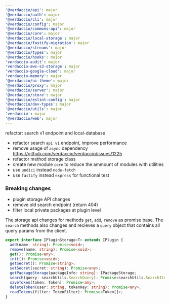 ```yaml
---
'@verdaccio/api': major
'@verdaccio/auth': major
'@verdaccio/cli': major
'@verdaccio/config': major
'@verdaccio/commons-api': major
'@verdaccio/core': major
'@verdaccio/local-storage': major
'@verdaccio/fastify-migration': major
'@verdaccio/streams': major
'@verdaccio/types': major
'@verdaccio/hooks': major
'verdaccio-audit': major
'verdaccio-aws-s3-storage': major
'verdaccio-google-cloud': major
'verdaccio-memory': major
'@verdaccio/ui-theme': major
'@verdaccio/proxy': major
'@verdaccio/server': major
'@verdaccio/store': major
'@verdaccio/eslint-config': major
'@verdaccio/dev-types': major
'@verdaccio/utils': major
'verdaccio': major
'@verdaccio/web': major
---
```


refactor: search v1 endpoint and local-database

- refactor search `api v1` endpoint, improve performance
- remove usage of `async` dependency https://github.com/verdaccio/verdaccio/issues/1225
- refactor method storage class
- create new module `core` to reduce the ammount of modules with utilities
- use `undici` instead `node-fetch`
- use `fastify` instead `express` for functional test

### Breaking changes

- plugin storage API changes
- remove old search endpoint (return 404)
- filter local private packages at plugin level

The storage api changes for methods `get`, `add`, `remove` as promise base. The `search` methods also changes and recieves a `query` object that contains all query params from the client.

```ts
export interface IPluginStorage<T> extends IPlugin {
  add(name: string): Promise<void>;
  remove(name: string): Promise<void>;
  get(): Promise<any>;
  init(): Promise<void>;
  getSecret(): Promise<string>;
  setSecret(secret: string): Promise<any>;
  getPackageStorage(packageInfo: string): IPackageStorage;
  search(query: searchUtils.SearchQuery): Promise<searchUtils.SearchItem[]>;
  saveToken(token: Token): Promise<any>;
  deleteToken(user: string, tokenKey: string): Promise<any>;
  readTokens(filter: TokenFilter): Promise<Token[]>;
}
```
